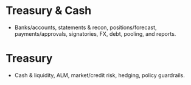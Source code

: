 # Treasury & Cash
- Banks/accounts, statements & recon, positions/forecast, payments/approvals, signatories, FX, debt, pooling, and reports.
# Treasury
- Cash & liquidity, ALM, market/credit risk, hedging, policy guardrails.
